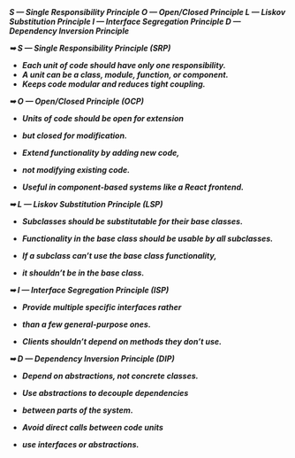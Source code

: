 <strong>
<em>
S — Single Responsibility Principle
O — Open/Closed Principle
L  — Liskov Substitution Principle
I  — Interface Segregation Principle
D — Dependency Inversion Principle

➥ S — Single Responsibility Principle (SRP)

- Each unit of code should have only one responsibility.
- A unit can be a class, module, function, or component.
- Keeps code modular and reduces tight coupling.

➥ O — Open/Closed Principle (OCP)

- Units of code should be open for extension 
+ but closed for modification.

- Extend functionality by adding new code, 
+ not modifying existing code.

- Useful in component-based systems like a React frontend.

➥ L — Liskov Substitution Principle (LSP)

- Subclasses should be substitutable for their base classes.
- Functionality in the base class should be usable by all subclasses.

- If a subclass can’t use the base class functionality, 
+ it shouldn’t be in the base class.

➥ I — Interface Segregation Principle (ISP)

- Provide multiple specific interfaces rather
+  than a few general-purpose ones.

- Clients shouldn’t depend on methods they don’t use.

➥ D — Dependency Inversion Principle (DIP)

- Depend on abstractions, not concrete classes.

- Use abstractions to decouple dependencies 
+ between parts of the system.

- Avoid direct calls between code units
+ use interfaces or abstractions.

  
</em>
</strong>
